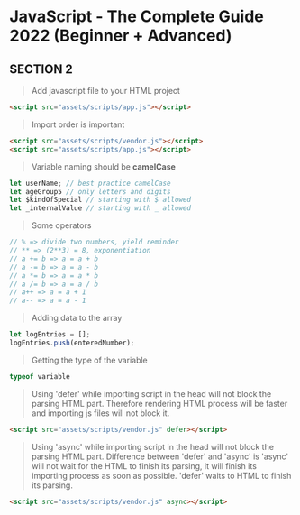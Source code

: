 # JavaScript - The Complete Guide 2022 (Beginner + Advanced)

## SECTION 2

>Add javascript file to your HTML project

```HTML
<script src="assets/scripts/app.js"></script>
```

>Import order is important

```HTML
<script src="assets/scripts/vendor.js"></script>
<script src="assets/scripts/app.js"></script>
```

>Variable naming should be <b>camelCase</b>

```js
let userName; // best practice camelCase
let ageGroup5 // only letters and digits
let $kindOfSpecial // starting with $ allowed
let _internalValue // starting with _ allowed
```

>Some operators

```js
// % => divide two numbers, yield reminder
// ** => (2**3) = 8, exponentiation
// a += b => a = a + b
// a -= b => a = a - b
// a *= b => a = a * b
// a /= b => a = a / b
// a++ => a = a + 1
// a-- => a = a - 1
```

>Adding data to the array

```js
let logEntries = [];
logEntries.push(enteredNumber);
```

>Getting the type of the variable

```js
typeof variable
```

>Using 'defer' while importing script in the head will not block the parsing HTML part. Therefore rendering HTML process will be faster and importing js files will not block it.

```html
<script src="assets/scripts/vendor.js" defer></script>
```

>Using 'async' while importing script in the head will not block the parsing HTML part. Difference between 'defer' and 'async' is 'async' will not wait for the HTML to finish its parsing, it will finish its importing process as soon as possible. 'defer' waits to HTML to finish its parsing.

```html
<script src="assets/scripts/vendor.js" async></script>
```